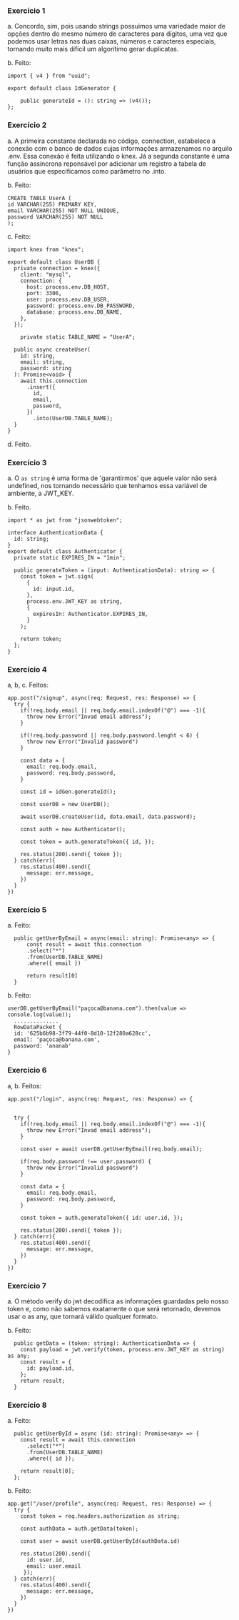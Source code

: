 ### Exercício 1

a. Concordo, sim, pois usando strings possuimos uma variedade maior de opções dentro do mesmo número de caracteres para dígitos, uma vez que podemos usar letras nas duas caixas, números e caracteres especiais, tornando muito mais difícil um algorítimo gerar duplicatas.

b. Feito:

```
import { v4 } from "uuid";

export default class IdGenerator {

    public generateId = (): string => (v4());
};
```

### Exercício 2

a. A primeira constante declarada no código, connection, estabelece a conexão com o banco de dados cujas informações armazenamos no arquilo .env. Essa conexão é feita utilizando o knex. Já a segunda constante é uma função assíncrona reponsável por adicionar um registro a tabela de usuários que especificamos como parâmetro no .into.

b. Feito:

```
CREATE TABLE UserA (
id VARCHAR(255) PRIMARY KEY,
email VARCHAR(255) NOT NULL UNIQUE,
password VARCHAR(255) NOT NULL
);
```

c. Feito:

```
import knex from "knex";

export default class UserDB {
  private connection = knex({
    client: "mysql",
    connection: {
      host: process.env.DB_HOST,
      port: 3306,
      user: process.env.DB_USER,
      password: process.env.DB_PASSWORD,
      database: process.env.DB_NAME,
    },
  });

	private static TABLE_NAME = "UserA";

  public async createUser(
    id: string,
    email: string,
    password: string
  ): Promise<void> {
    await this.connection
      .insert({
        id,
        email,
        password,
      })
		.into(UserDB.TABLE_NAME);
  }
}
```

d. Feito.

### Exercício 3

a. O `as string` é uma forma de 'garantirmos' que aquele valor não será undefined, nos tornando necessário que tenhamos essa variável de ambiente, a JWT_KEY.

b. Feito.

```
import * as jwt from "jsonwebtoken";

interface AuthenticationData {
  id: string;
}
export default class Authenticator {
  private static EXPIRES_IN = "1min";

  public generateToken = (input: AuthenticationData): string => {
    const token = jwt.sign(
      {
        id: input.id,
      },
      process.env.JWT_KEY as string,
      {
        expiresIn: Authenticator.EXPIRES_IN,
      }
    );

    return token;
  };
}
```

### Exercício 4

a, b, c. Feitos:

```
app.post("/signup", async(req: Request, res: Response) => {
  try {
    if(!req.body.email || req.body.email.indexOf("@") === -1){
      throw new Error("Invad email address");
    }

    if(!req.body.password || req.body.password.lenght < 6) {
      throw new Error("Invalid password")
    }

    const data = {
      email: req.body.email,
      password: req.body.password,
    }

    const id = idGen.generateId();

    const userDB = new UserDB();

    await userDB.createUser(id, data.email, data.password);

    const auth = new Authenticator();

    const token = auth.generateToken({ id, });

    res.status(200).send({ token });
  } catch(err){
    res.status(400).send({
      message: err.message,
    })
  }
})
```

### Exercício 5

a. Feito:

```
  public getUserByEmail = async(email: string): Promise<any> => {
      const result = await this.connection
      .select("*")
      .from(UserDB.TABLE_NAME)
      .where({ email })

      return result[0]
  }
```

b. Feito:

```
userDB.getUserByEmail("paçoca@banana.com").then(value => console.log(value));
  ..............
  RowDataPacket {
  id: '625b6b98-3f79-44f0-8d10-12f280a628cc',
  email: 'paçoca@banana.com',
  password: 'ananab'
}
```

### Exercício 6

a, b. Feitos:

```
app.post("/login", async(req: Request, res: Response) => {


  try {
    if(!req.body.email || req.body.email.indexOf("@") === -1){
      throw new Error("Invad email address");
    }

    const user = await userDB.getUserByEmail(req.body.email);

    if(req.body.password !== user.password) {
      throw new Error("Invalid password")
    }

    const data = {
      email: req.body.email,
      password: req.body.password,
    }

    const token = auth.generateToken({ id: user.id, });

    res.status(200).send({ token });
  } catch(err){
    res.status(400).send({
      message: err.message,
    })
  }
})
```

### Exercício 7

a. O método verify do jwt decodifica as informações guardadas pelo nosso token e, como não sabemos exatamente o que será retornado, devemos usar o as any, que tornará válido qualquer formato.

b. Feito:

```
  public getData = (token: string): AuthenticationData => {
    const payload = jwt.verify(token, process.env.JWT_KEY as string) as any;
    const result = {
      id: payload.id,
    };
    return result;
  }
```

### Exercício 8

a. Feito:

```
  public getUserById = async (id: string): Promise<any> => {
    const result = await this.connection
      .select("*")
      .from(UserDB.TABLE_NAME)
      .where({ id });

    return result[0];
  };
```

b. Feito:
```
app.get("/user/profile", async(req: Request, res: Response) => {
  try {
    const token = req.headers.authorization as string;

    const authData = auth.getData(token);

    const user = await userDB.getUserById(authData.id)

    res.status(200).send({ 
      id: user.id,
      email: user.email
     });
  } catch(err){
    res.status(400).send({
      message: err.message,
    })
  }
})
```
